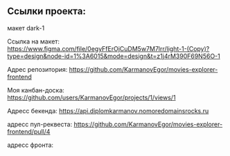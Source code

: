 ## Ссылки проекта:
макет dark-1

Ссылка на макет: https://www.figma.com/file/0egyFfErOjCuDM5w7M7lrr/light-1-(Copy)?type=design&node-id=1%3A6015&mode=design&t=z1j4rM390F69N56O-1

Адрес репозитория: https://github.com/KarmanovEgor/movies-explorer-frontend

Моя канбан-доска: https://github.com/users/KarmanovEgor/projects/1/views/1

Адресс бекенда: https://api.diplomkarmanov.nomoredomainsrocks.ru

адресс пул-реквеста: https://github.com/KarmanovEgor/movies-explorer-frontend/pull/4

адресс фронта: 
